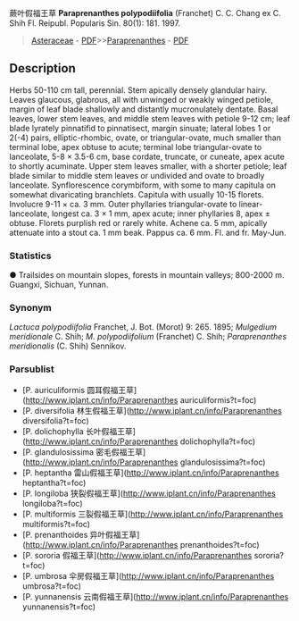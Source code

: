 蕨叶假福王草 **Paraprenanthes polypodiifolia** (Franchet) C. C. Chang ex C. Shih Fl. Reipubl. Popularis Sin. 80(1): 181. 1997.

> [Asteraceae](http://www.iplant.cn/info/Asteraceae?t=foc) - [PDF](http://www.iplant.cn/foc/pdf/Asteraceae.pdf)>>[Paraprenanthes](http://www.iplant.cn/info/Paraprenanthes?t=foc) - [PDF](http://www.iplant.cn/foc/pdf/Paraprenanthes.pdf)

## Description

Herbs 50-110 cm tall, perennial. Stem apically densely glandular hairy. Leaves glaucous, glabrous, all with unwinged or weakly winged petiole, margin of leaf blade shallowly and distantly mucronulately dentate. Basal leaves, lower stem leaves, and middle stem leaves with petiole 9-12 cm; leaf blade lyrately pinnatifid to pinnatisect, margin sinuate; lateral lobes 1 or 2(-4) pairs, elliptic-rhombic, ovate, or triangular-ovate, much smaller than terminal lobe, apex obtuse to acute; terminal lobe triangular-ovate to lanceolate, 5-8 × 3.5-6 cm, base cordate, truncate, or cuneate, apex acute to shortly acuminate. Upper stem leaves smaller, with a shorter petiole; leaf blade similar to middle stem leaves or undivided and ovate to broadly lanceolate. Synflorescence corymbiform, with some to many capitula on somewhat divaricating branchlets. Capitula with usually 10-15 florets. Involucre 9-11 × ca. 3 mm. Outer phyllaries triangular-ovate to linear-lanceolate, longest ca. 3 × 1 mm, apex acute; inner phyllaries 8, apex ± obtuse. Florets purplish red or rarely white. Achene ca. 5 mm, apically attenuate into a stout ca. 1 mm beak. Pappus ca. 6 mm. Fl. and fr. May-Jun.

### Statistics
● Trailsides on mountain slopes, forests in mountain valleys; 800-2000 m. Guangxi, Sichuan, Yunnan.

### Synonym
*Lactuca polypodiifolia* Franchet, J. Bot. (Morot) 9: 265. 1895; *Mulgedium meridionale* C. Shih; *M. polypodiifolium* (Franchet) C. Shih; *Paraprenanthes meridionalis* (C. Shih) Sennikov.

### Parsublist

* [P.  auriculiformis  圆耳假福王草](http://www.iplant.cn/info/Paraprenanthes auriculiformis?t=foc)
* [P.  diversifolia  林生假福王草](http://www.iplant.cn/info/Paraprenanthes diversifolia?t=foc)
* [P.  dolichophylla  长叶假福王草](http://www.iplant.cn/info/Paraprenanthes dolichophylla?t=foc)
* [P.  glandulosissima  密毛假福王草](http://www.iplant.cn/info/Paraprenanthes glandulosissima?t=foc)
* [P.  heptantha  雷山假福王草](http://www.iplant.cn/info/Paraprenanthes heptantha?t=foc)
* [P.  longiloba  狭裂假福王草](http://www.iplant.cn/info/Paraprenanthes longiloba?t=foc)
* [P.  multiformis  三裂假福王草](http://www.iplant.cn/info/Paraprenanthes multiformis?t=foc)
* [P.  prenanthoides  异叶假福王草](http://www.iplant.cn/info/Paraprenanthes prenanthoides?t=foc)
* [P.  sororia  假福王草](http://www.iplant.cn/info/Paraprenanthes sororia?t=foc)
* [P.  umbrosa  伞房假福王草](http://www.iplant.cn/info/Paraprenanthes umbrosa?t=foc)
* [P.  yunnanensis  云南假福王草](http://www.iplant.cn/info/Paraprenanthes yunnanensis?t=foc)
